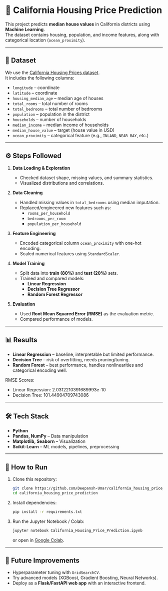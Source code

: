 # 🏡 California Housing Price Prediction

This project predicts **median house values** in California districts using **Machine Learning**.  
The dataset contains housing, population, and income features, along with categorical location (`ocean_proximity`).  

---

## 📂 Dataset
We use the [California Housing Prices dataset](https://www.kaggle.com/datasets/camnugent/california-housing-prices).  
It includes the following columns:

- `longitude` – coordinate
- `latitude` – coordinate
- `housing_median_age` – median age of houses
- `total_rooms` – total number of rooms
- `total_bedrooms` – total number of bedrooms
- `population` – population in the district
- `households` – number of households
- `median_income` – median income of households
- `median_house_value` – target (house value in USD)
- `ocean_proximity` – categorical feature (e.g., `INLAND`, `NEAR BAY`, etc.)

---

## ⚙️ Steps Followed
1. **Data Loading & Exploration**
   - Checked dataset shape, missing values, and summary statistics.
   - Visualized distributions and correlations.
   
2. **Data Cleaning**
   - Handled missing values in `total_bedrooms` using median imputation.
   - Replaced/engineered new features such as:
     - `rooms_per_household`
     - `bedrooms_per_room`
     - `population_per_household`

3. **Feature Engineering**
   - Encoded categorical column `ocean_proximity` with one-hot encoding.
   - Scaled numerical features using `StandardScaler`.

4. **Model Training**
   - Split data into **train (80%)** and **test (20%)** sets.
   - Trained and compared models:
     - **Linear Regression**
     - **Decision Tree Regressor**
     - **Random Forest Regressor**

5. **Evaluation**
   - Used **Root Mean Squared Error (RMSE)** as the evaluation metric.
   - Compared performance of models.

---

## 📊 Results
- **Linear Regression** – baseline, interpretable but limited performance.
- **Decision Tree** – risk of overfitting, needs pruning/tuning.
- **Random Forest** – best performance, handles nonlinearities and categorical encoding well.

RMSE Scores:
- Linear Regression: 2.0312210391689993e-10
- Decision Tree: 101.44904709743086

---

## 🛠️ Tech Stack
- **Python**  
- **Pandas, NumPy** – Data manipulation  
- **Matplotlib, Seaborn** – Visualization  
- **Scikit-Learn** – ML models, pipelines, preprocessing  

---

## 🚀 How to Run
1. Clone this repository:
   ```bash
   git clone https://github.com/Deepansh-Umar/california_housing_price_prediction.git
   cd california_housing_price_prediction
   ```

2. Install dependencies:

   ```bash
   pip install -r requirements.txt
   ```
3. Run the Jupyter Notebook / Colab:

   ```bash
   jupyter notebook California_Housing_Price_Prediction.ipynb
   ```

   or open in [Google Colab](https://colab.research.google.com).

---

## 📌 Future Improvements

* Hyperparameter tuning with `GridSearchCV`.
* Try advanced models (XGBoost, Gradient Boosting, Neural Networks).
* Deploy as a **Flask/FastAPI web app** with an interactive frontend.

